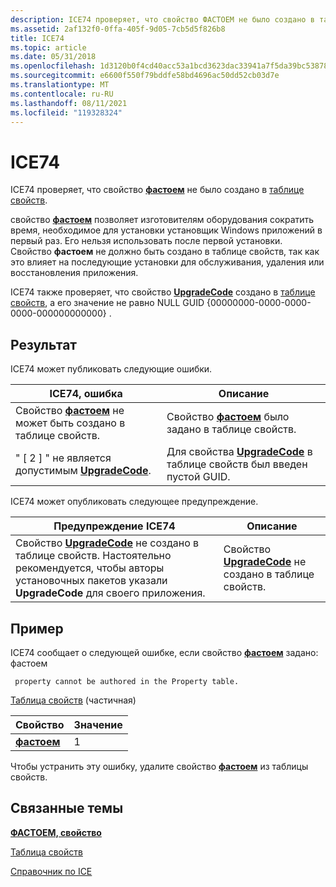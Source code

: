 ```yaml
---
description: ICE74 проверяет, что свойство ФАСТОЕМ не было создано в таблице свойств.
ms.assetid: 2af132f0-0ffa-405f-9d05-7cb5d5f826b8
title: ICE74
ms.topic: article
ms.date: 05/31/2018
ms.openlocfilehash: 1d3120b0f4cd40acc53a1bcd3623dac33941a7f5da39bc538781e4ffd1d56345
ms.sourcegitcommit: e6600f550f79bddfe58bd4696ac50dd52cb03d7e
ms.translationtype: MT
ms.contentlocale: ru-RU
ms.lasthandoff: 08/11/2021
ms.locfileid: "119328324"
---
```

# <a name="ice74"></a>ICE74

ICE74 проверяет, что свойство [**фастоем**](fastoem.md) не было создано в [таблице свойств](property-table.md).

свойство [**фастоем**](fastoem.md) позволяет изготовителям оборудования сократить время, необходимое для установки установщик Windows приложений в первый раз. Его нельзя использовать после первой установки. Свойство **фастоем** не должно быть создано в таблице свойств, так как это влияет на последующие установки для обслуживания, удаления или восстановления приложения.

ICE74 также проверяет, что свойство [**UpgradeCode**](upgradecode.md) создано в [таблице свойств](property-table.md), а его значение не равно NULL GUID {00000000-0000-0000-0000-000000000000} .

## <a name="result"></a>Результат

ICE74 может публиковать следующие ошибки.



| ICE74, ошибка                                                                       | Описание                                                                                             |
|-----------------------------------------------------------------------------------|---------------------------------------------------------------------------------------------------------|
| Свойство [**фастоем**](fastoem.md) не может быть создано в таблице свойств. | Свойство [**фастоем**](fastoem.md) было задано в таблице свойств.                             |
| " \[ 2 \] " не является допустимым [**UpgradeCode**](upgradecode.md).                        | Для свойства [**UpgradeCode**](upgradecode.md) в таблице свойств был введен пустой GUID. |



 

ICE74 может опубликовать следующее предупреждение.



| Предупреждение ICE74                                                                                                                                                                                             | Описание                                                                            |
|-----------------------------------------------------------------------------------------------------------------------------------------------------------------------------------------------------------|----------------------------------------------------------------------------------------|
| Свойство [**UpgradeCode**](upgradecode.md) не создано в таблице свойств. Настоятельно рекомендуется, чтобы авторы установочных пакетов указали **UpgradeCode** для своего приложения. | Свойство [**UpgradeCode**](upgradecode.md) не создано в таблице свойств. |



 

## <a name="example"></a>Пример

ICE74 сообщает о следующей ошибке, если свойство [**фастоем**](fastoem.md) задано: фастоем

``` syntax
 property cannot be authored in the Property table.
```

[Таблица свойств](property-table.md) (частичная)



| Свойство                   | Значение |
|----------------------------|-------|
| [**фастоем**](fastoem.md) | 1     |



 

Чтобы устранить эту ошибку, удалите свойство [**фастоем**](fastoem.md) из таблицы свойств.

## <a name="related-topics"></a>Связанные темы

<dl> <dt>

[**ФАСТОЕМ, свойство**](fastoem.md)
</dt> <dt>

[Таблица свойств](property-table.md)
</dt> <dt>

[Справочник по ICE](ice-reference.md)
</dt> </dl>

 

 



